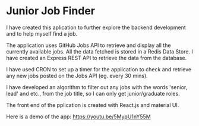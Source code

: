 # Junior Job Finder
I have created this aplication to further explore the backend development and to help myself find a job.

The application uses GitHub Jobs API to retrieve and display all the currently available jobs. 
All the data fetched is stored in a Redis Data Store. I have created an Express REST API to retrieve the data from the database.

I have used CRON to set up a timer for the application to check and retrieve any new jobs posted on the Jobs API (eg. every 30 mins).

I have developed an algorithm to filter out any jobs with the words 'senior, lead' and etc., from the job title, so I can only get junior/graduate
roles.

The front end of the pplication is created with React.js and material UI.

Here is a demo of the app:
https://youtu.be/5MypU1nY55M
